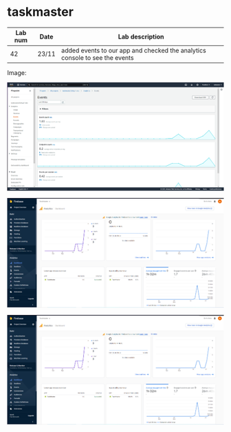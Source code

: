 # taskmaster



Lab num|Date|Lab description
---|---|---
42|23/11| added events to our app and checked the analytics console to see the events 

Image:


![img1](./lab-43-img/events.PNG)

![img2](./lab-43-img/sol2.PNG)

![img3](./lab-43-img/sol2.PNG)
